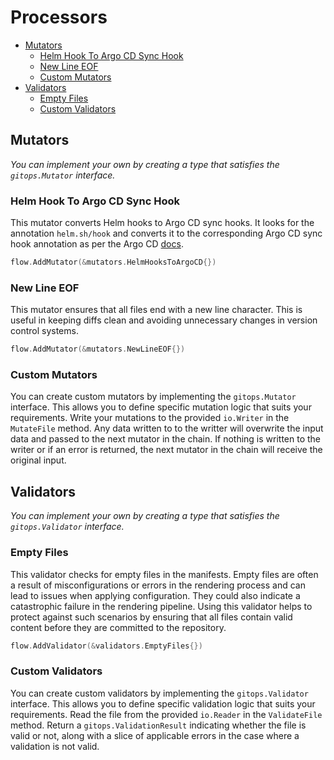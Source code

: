 # Processors

- [Mutators](#mutators)
    - [Helm Hook To Argo CD Sync Hook](#helm-hook-to-argo-cd-sync-hook)
    - [New Line EOF](#new-line-eof)
    - [Custom Mutators](#custom-mutators)
- [Validators](#validators)
    - [Empty Files](#empty-files)
    - [Custom Validators](#custom-validators)

## Mutators
*You can implement your own by creating a type that satisfies the `gitops.Mutator` interface.*

### Helm Hook To Argo CD Sync Hook
This mutator converts Helm hooks to Argo CD sync hooks. It looks for the annotation `helm.sh/hook` and converts it to the corresponding Argo CD sync hook annotation as per the Argo CD [docs](https://argo-cd.readthedocs.io/en/stable/user-guide/helm/#helm-hooks).

```go
flow.AddMutator(&mutators.HelmHooksToArgoCD{})
```

### New Line EOF
This mutator ensures that all files end with a new line character. This is useful in keeping diffs clean and avoiding unnecessary changes in version control systems.

```go
flow.AddMutator(&mutators.NewLineEOF{})
```

### Custom Mutators
You can create custom mutators by implementing the `gitops.Mutator` interface. This allows you to define specific mutation logic that suits your requirements. Write your mutations to the provided `io.Writer` in the `MutateFile` method. Any data written to to the writter will overwrite the input data and passed to the next mutator in the chain. If nothing is written to the writer or if an error is returned, the next mutator in the chain will receive the original input.

## Validators
*You can implement your own by creating a type that satisfies the `gitops.Validator` interface.*

### Empty Files
This validator checks for empty files in the manifests. Empty files are often a result of misconfigurations or errors in the rendering process and can lead to issues when applying configuration. They could also indicate a catastrophic failure in the rendering pipeline. Using this validator helps to protect against such scenarios by ensuring that all files contain valid content before they are committed to the repository.

```go
flow.AddValidator(&validators.EmptyFiles{})
```

### Custom Validators
You can create custom validators by implementing the `gitops.Validator` interface. This allows you to define specific validation logic that suits your requirements. Read the file from the provided `io.Reader` in the `ValidateFile` method. Return a `gitops.ValidationResult` indicating whether the file is valid or not, along with a slice of applicable errors in the case where a validation is not valid.
